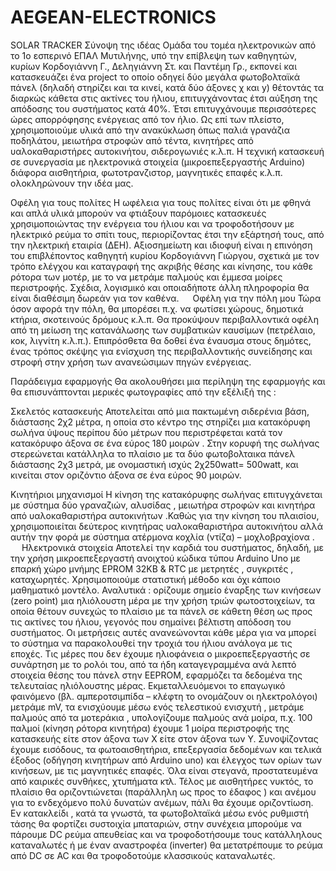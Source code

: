 # AEGEAN-ELECTRONICS
SOLAR TRACKER
 Σύνοψη της ιδέας
     Ομάδα του τομέα ηλεκτρονικών από το 1ο  εσπερινό ΕΠΑΛ Μυτιλήνης,  υπό την επίβλεψη των καθηγητών,  κυρίων Κορδογιάννη Γ., Δεληγιάννη Στ. και Παντέμη Γρ.,  εκπονεί και κατασκευάζει ένα project  το οποίο οδηγεί δύο μεγάλα φωτοβολταϊκά  πάνελ (δηλαδή στηρίζει και τα κινεί, κατά δύο άξονες  χ και y) θέτοντάς τα διαρκώς  κάθετα στις ακτίνες του ήλιου, επιτυγχάνοντας έτσι αύξηση της απόδοσης του συστήματος κατά 40%. Έτσι επιτυγχάνουμε  περισσότερες ώρες απορρόφησης ενέργειας από τον ήλιο. Ως επί των πλείστο, χρησιμοποιούμε υλικά από την ανακύκλωση όπως παλιά γρανάζια ποδηλάτου, μειωτήρα στροφών από τέντα, κινητήρες από υαλοκαθαριστήρες αυτοκινήτου, σιδερογωνιές κ.λ.π. Η τεχνική κατασκευή σε συνεργασία με ηλεκτρονικά στοιχεία (μικροεπεξεργαστής Arduino) διάφορα αισθητήρια, φωτοτρανζιστορ, μαγνητικές επαφές  κ.λ.π. ολοκληρώνουν την ιδέα μας.

Οφέλη για τους πολίτες
Η ωφέλεια για τους πολίτες είναι ότι με φθηνά και απλά υλικά μπορούν να  φτιάξουν  παρόμοιες κατασκευές  χρησιμοποιώντας την ενέργεια του ήλιου και να τροφοδοτήσουν με ηλεκτρικό ρεύμα το σπίτι τους, περιορίζοντας έτσι την εξάρτησή τους, από την ηλεκτρική εταιρία (ΔΕΗ). Αξιοσημείωτη και ιδιοφυή  είναι  η επινόηση του επιβλέποντος καθηγητή κυρίου Κορδογιάννη Γιώργου, σχετικά με τον  τρόπο ελέγχου και καταγραφή της ακριβής θέσης και κίνησης, του κάθε ρότορα των μοτέρ, με το να μετράμε  παλμούς και έμμεσα μοίρες περιστροφής. Σχέδια, λογισμικό και οποιαδήποτε άλλη πληροφορία θα είναι διαθέσιμη δωρεάν για τον καθένα.
 
Οφέλη για την πόλη μου
Τώρα όσον αφορά την πόλη, θα μπορέσει π.χ.  να φωτίσει χώρους, δημοτικά κτήρια, σκοτεινούς  δρόμους κ.λ.π. Θα προκύψουν περιβαλλοντικά οφέλη από τη μείωση της κατανάλωσης  των συμβατικών καυσίμων (πετρέλαιο, κοκ, λιγνίτη κ.λ.π.). Επιπρόσθετα θα δοθεί ένα έναυσμα στους δημότες, ένας τρόπος σκέψης  για ενίσχυση της περιβαλλοντικής συνείδησης και στροφή στην χρήση των ανανεώσιμων πηγών ενέργειας.  

Παράδειγμα εφαρμογής 
 Θα ακολουθήσει μια περίληψη της εφαρμογής και θα επισυνάπτονται μερικές φωτογραφίες από την εξέλιξή  της :

Σκελετός κατασκευής
    Αποτελείται από μια πακτωμένη σιδερένια βάση, διάστασης 2χ2 μέτρα, η οποία στο κέντρο της στηρίζει μια κατακόρυφη  σωλήνα ύψους περίπου δύο μέτρων που περιστρέφεται κατά τον κατακόρυφο άξονα σε ένα εύρος 180 μοιρών . Στην κορυφή της σωλήνας  στερεώνεται κατάλληλα το πλαίσιο με τα δύο φωτοβολταικα  πάνελ διάστασης 2χ3 μετρά, με ονομαστική ισχύς 2χ250watt= 500watt, και  κινείται στον οριζόντιο άξονα σε ένα εύρος 90 μοιρών.

Κινητήριοι μηχανισμοί
     Η κίνηση της κατακόρυφης σωλήνας επιτυγχάνεται με σύστημα δύο γραναζιών, αλυσίδας , μειωτήρα στροφών και κινητήρα από υαλοκαθαριστήρα αυτοκινήτων .Καθώς για την κίνηση του πλαισίου, χρησιμοποιείται  δεύτερος κινητήρας υαλοκαθαριστήρα αυτοκινήτου αλλά αυτήν την φορά με σύστημα ατέρμονα κοχλία (ντίζα) – μοχλοβραχίονα . 
 
Ηλεκτρονικά στοιχεία
   Αποτελεί  την καρδιά του συστήματος, δηλαδή, με την χρήση μικροεπεξεργαστή ανοιχτού κώδικα τύπου Arduino Uno με επαρκή χώρο μνήμης EPROM 32KB & RTC με μετρητές , συγκριτές , καταχωρητές. Χρησιμοποιούμε στατιστική μέθοδο και όχι κάποιο μαθηματικό μοντέλο.
   Αναλυτικά : ορίζουμε σημείο έναρξης  των κινήσεων (zero point) μια ηλιόλουστη μέρα με την χρήση τριών φωτοστοιχείων, τα οποία θέτουν συνεχώς το πλαίσιο με τα πάνελ σε κάθετη θέση ως προς τις ακτίνες του ήλιου, γεγονός που σημαίνει βέλτιστη απόδοση του συστήματος. Οι μετρήσεις αυτές ανανεώνονται κάθε μέρα για να μπορεί το σύστημα να παρακολουθεί την τροχιά του ήλιου ανάλογα με τις εποχές.
    Τις μέρες που δεν έχουμε ηλιοφάνεια ο μικροεπεξεργαστής σε συνάρτηση με το ρολόι του, από τα ήδη καταγεγραμμένα ανά  λεπτό στοιχεία θέσης του πάνελ στην EEPROM, εφαρμόζει  τα δεδομένα της τελευταίας ηλιόλουστης μέρας. Εκμεταλλευόμενοι το επαγωγικό φαινόμενο (βλ. αμπεροτσιμπίδα – κλέφτη το ονομάζουν οι ηλεκτρολόγοι) μετράμε mV, τα ενισχύουμε μέσω ενός τελεστικού ενισχυτή , μετράμε παλμούς από τα μοτεράκια , υπολογίζουμε παλμούς ανά μοίρα, π.χ. 100 παλμοί (κίνηση  ρότορα  κινητήρα) έχουμε 1 μοίρα περιστροφής της κατασκευής είτε στον άξονα των X είτε στον άξονα των Y.
   Συνοψίζοντας έχουμε εισόδους, τα φωτοαισθητήρια,  επεξεργασία δεδομένων  και τελικά έξοδος (οδήγηση κινητήρων από Arduino uno) και  έλεγχος των ορίων των κινήσεων, με τις μαγνητικές επαφές. Όλα είναι στεγανά, προστατευμένα από καιρικές συνθήκες, χτυπήματα κτλ. Τέλος με αισθητήρες  νυκτός, το πλαίσιο θα οριζοντιώνεται (παράλληλη ως προς το έδαφος  ) και  ανέμου για το ενδεχόμενο πολύ δυνατών ανέμων, πάλι θα έχουμε οριζοντίωση.
    Εν κατακλείδι , κατά τα γνωστά, τα φωτοβολταϊκά μέσω ενός ρυθμιστή τάσης θα φορτίζει συστοιχία μπαταριών, στην συνέχεια μπορούμε να πάρουμε DC ρεύμα απευθείας και να τροφοδοτήσουμε τους κατάλληλους καταναλωτές ή με έναν αναστροφέα (inverter) θα μετατρέπουμε το ρεύμα από DC σε AC και θα τροφοδοτούμε  κλασσικούς καταναλωτές.
